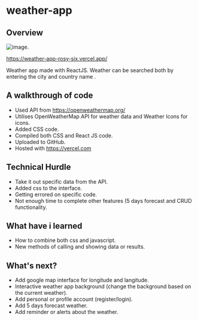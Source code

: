 # weather-app

## Overview

![image](https://user-images.githubusercontent.com/56638238/132799069-9f0a90c0-6450-4b30-9189-e262c5ef396c.png).


https://weather-app-rosy-six.vercel.app/


Weather app made with ReactJS. Weather can be searched both by entering the city and country name . 

## A walkthrough of code

- Used API from https://openweathermap.org/
- Utilises OpenWeatherMap API for weather data and Weather Icons for icons.
- Added CSS code.
- Compiled both CSS and React JS code.
- Uploaded to GitHub.
- Hosted with https://vercel.com


## Technical Hurdle

- Take it out specific data from the API.
- Added css to the interface.
- Getting errored on specific code.
- Not enough time to complete other features (5 days forecast and CRUD functionality.


## What have i learned

- How to combine both css and javascript. 
- New methods of calling and showing data or results. 

## What's next?

- Add google map interface for longitude and langitude.
- Interactive weather app background (change the background based on the current weather).
- Add personal or profile account (register/login).
- Add 5 days forecast weather.
- Add reminder or alerts about the weather.
